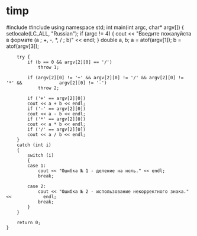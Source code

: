 # timp
#include <iostream>
	#include <cstdlib>
	using namespace std;
	int main(int argc, char* argv[]) {
		setlocale(LC_ALL, "Russian");
		if (argc != 4) {
			cout << "Введите пожалуйста в формате (a ; +, -, *, / ; b)" << endl;
		}
		double a, b;
		a = atof(argv[1]);
		b = atof(argv[3]);

		try {
			if (b == 0 && argv[2][0] == '/')
				throw 1;

			if (argv[2][0] != '+' && argv[2][0] != '/' && argv[2][0] != '*' && 				argv[2][0] != '-')
				throw 2;

			if ('+' == argv[2][0])
			cout << a + b << endl;
			if ('-' == argv[2][0])
			cout << a - b << endl;
			if ('*' == argv[2][0])
			cout << a * b << endl;
			if ('/' == argv[2][0])
			cout << a / b << endl;
		}
		catch (int i)
		{
			switch (i)
			{
			case 1:
				cout << "Ошибка № 1 - деление на ноль." << endl;
				break;
	
			case 2:
				cout << "Ошибка № 2 - использование некорректного знака." << 			endl;
				break;
			}
		}

		return 0;
	}

